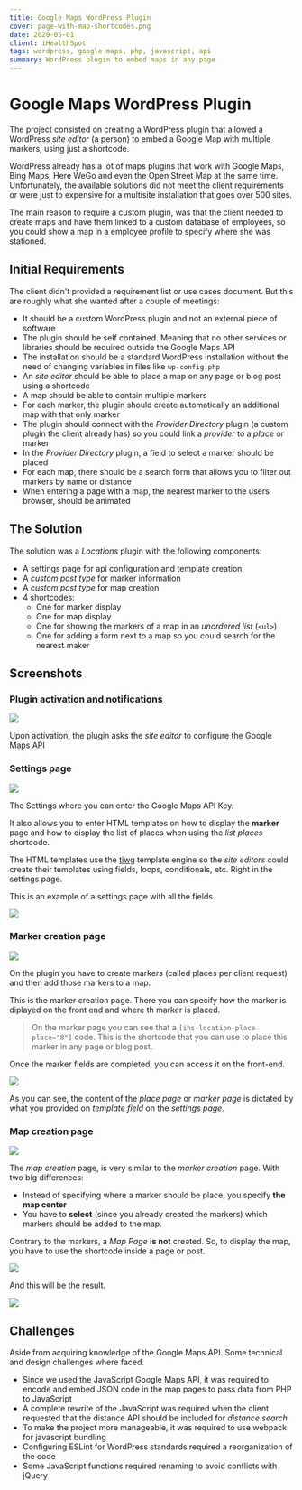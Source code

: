 ```yaml
---
title: Google Maps WordPress Plugin
cover: page-with-map-shortcodes.png
date: 2020-05-01
client: iHealthSpot
tags: wordpress, google maps, php, javascript, api
summary: WordPress plugin to embed maps in any page
---
```


# Google Maps WordPress Plugin

The project consisted on creating a WordPress plugin that allowed a WordPress _site editor_ (a person) to embed a Google Map with multiple markers, using just a shortcode.

WordPress already has a lot of maps plugins that work with Google Maps, Bing Maps, Here WeGo and even the Open Street Map at the same time. Unfortunately, the available solutions did not meet the client requirements or were just to expensive for a multisite installation that goes over 500 sites.

The main reason to require a custom plugin, was that the client needed to create maps and have them linked to a custom database of employees, so you could show a map in a employee profile to specify where she was stationed.

## Initial Requirements

The client didn't provided a requirement list or use cases document. But this are roughly what she wanted after a couple of meetings:

- It should be a custom WordPress plugin and not an external piece of software
- The plugin should be self contained. Meaning that no other services or libraries should be required outside the Google Maps API
- The installation should be a standard WordPress installation without the need of changing variables in files like `wp-config.php`
- An _site editor_ should be able to place a map on any page or blog post using a shortcode
- A map should be able to contain multiple markers
- For each marker, the plugin should create automatically an additional map with that only marker
- The plugin should connect with the _Provider Directory_ plugin (a custom plugin the client already has) so you could link a _provider_ to a _place_ or marker
- In the _Provider Directory_ plugin, a field to select a marker should be placed
- For each map, there should be a search form that allows you to filter out markers by name or distance
- When entering a page with a map, the nearest marker to the users browser, should be animated

## The Solution

The solution was a _Locations_ plugin with the following components:

- A settings page for api configuration and template creation
- A _custom post type_ for marker information
- A _custom post type_ for map creation
- 4 shortcodes:
  - One for marker display
  - One for map display
  - One for showing the markers of a map in an _unordered list_ (`<ul>`)
  - One for adding a form next to a map so you could search for the nearest maker

## Screenshots

### Plugin activation and notifications

![](plugin-activation.png)

Upon activation, the plugin asks the _site editor_ to configure the Google Maps API

### Settings page

![](settings-page-before-configuration.png)

The Settings where you can enter the Google Maps API Key.

It also allows you to enter HTML templates on how to display the **marker** page and how to display the list of places when using the _list places_ shortcode.

The HTML templates use the [tiwg](https://twig.symfony.com/) template engine so the _site editors_ could create their templates using fields, loops, conditionals, etc. Right in the settings page.

This is an example of a settings page with all the fields.

![](settings-after-configuration.png)

### Marker creation page

![](configuring-single-place.png)

On the plugin you have to create markers (called places per client request) and then add those markers to a map.

This is the marker creation page. There you can specify how the marker is diplayed on the front end and where th marker is placed.

> On the marker page you can see that a `[ihs-location-place place="8"]` code. This is the shortcode that you can use to place this marker in any page or blog post.

Once the marker fields are completed, you can access it on the front-end.

![](single-place-front.png)

As you can see, the content of the _place page_ or _marker page_ is dictated by what you provided on _template field_ on the _settings page_.

### Map creation page

![](map-with-2-places-creation.png)

The _map creation_ page, is very similar to the _marker creation_ page. With two big differences:

- Instead of specifying where a marker should be place, you specify **the map center**
- You have to **select** (since you already created the markers) which markers should be added to the map.

Contrary to the markers, a _Map Page_ **is not** created. So, to display the map, you have to use the shortcode inside a page or post.

![](page-with-map-shortcodes-dashboard.png)

And this will be the result.

![](page-with-map-shortcodes.png)

## Challenges

Aside from acquiring knowledge of the Google Maps API. Some technical and design challenges where faced.

- Since we used the JavaScript Google Maps API, it was required to encode and embed JSON code in the map pages to pass data from PHP to JavaScript
- A complete rewrite of the JavaScript was required when the client requested that the distance API should be included for _distance search_
- To make the project more manageable, it was required to use webpack for javascript bundling
- Configuring ESLint for WordPress standards required a reorganization of the code
- Some JavaScript functions required renaming to avoid conflicts with jQuery
